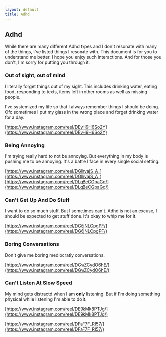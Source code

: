 ```yaml
---
layout: default
title: Adhd
---
```


## Adhd

While there are many different Adhd types and I don't resonate with many of the things, I've listed things I resonate with. This document is for you to understand me better. I hope you enjoy such interactions. And for those you don't, I'm sorry for putting you through it.


### Out of sight, out of mind

I literally forget things out of my sight. This includes drinking water, eating food, responding to texts, items left in other rooms as well as missing people.

I've systemized my life so that I always remember things I should be doing. Ofc sometimes I put my glass in the wrong place and forget drinking water for a day. 

[https://www.instagram.com/reel/DEyH9H6So2Y](https://www.instagram.com/reel/DEyH9H6So2Y)  

### Being Annoying

I'm trying really hard to not be annoying. But everything in my body is pushing me to be annoying. It's a battle I face in every single social setting.

[https://www.instagram.com/reel/DGlhvajS_A_](https://www.instagram.com/reel/DGlhvajS_A_)   
[https://www.instagram.com/reel/DLqBeCGpaGq/](https://www.instagram.com/reel/DLqBeCGpaGq/)  

### Can't Get Up And Do Stuff

I want to do so much stuff. But I sometimes can't. Adhd is not an excuse, I should be expected to get stuff done. It's okay to whip me for it.

[https://www.instagram.com/reel/DG6jNLCpgPF/](https://www.instagram.com/reel/DG6jNLCpgPF/)  

### Boring Conversations

Don't give me boring mediocratiy conversations.

[https://www.instagram.com/reel/DGwZCydO6hE/](https://www.instagram.com/reel/DGwZCydO6hE/)

### Can't Listen At Slow Speed

My mind gets distractd when I am **only** listening. But if I'm doing something physical while listening I'm able to do it.

[https://www.instagram.com/reel/DE9kMk8PTJg/](https://www.instagram.com/reel/DE9kMk8PTJg/)  

[https://www.instagram.com/reel/DFaF7F_RI57/](https://www.instagram.com/reel/DFaF7F_RI57/)  









